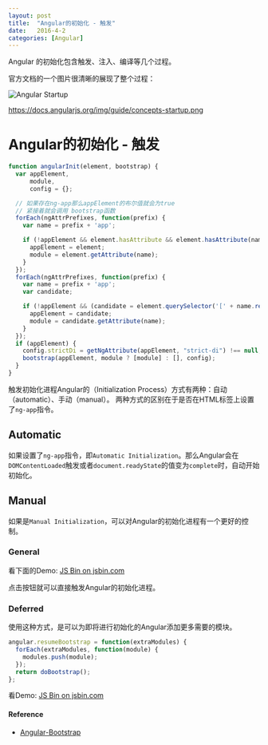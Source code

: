 ```yaml
---
layout: post
title:  "Angular的初始化 - 触发"
date:   2016-4-2
categories: [Angular]
---
```


Angular 的初始化包含触发、注入、编译等几个过程。

官方文档的一个图片很清晰的展现了整个过程：

![Angular Startup](https://docs.angularjs.org/img/guide/concepts-startup.png)

https://docs.angularjs.org/img/guide/concepts-startup.png

# Angular的初始化 - 触发

```JavaScript
function angularInit(element, bootstrap) {
  var appElement,
      module,
      config = {};

  // 如果存在ng-app那么appElement的布尔值就会为true
  // 紧接着就会调用 bootstrap函数
  forEach(ngAttrPrefixes, function(prefix) {
    var name = prefix + 'app';

    if (!appElement && element.hasAttribute && element.hasAttribute(name)) {
      appElement = element;
      module = element.getAttribute(name);
    }
  });
  forEach(ngAttrPrefixes, function(prefix) {
    var name = prefix + 'app';
    var candidate;

    if (!appElement && (candidate = element.querySelector('[' + name.replace(':', '\\:') + ']'))) {
      appElement = candidate;
      module = candidate.getAttribute(name);
    }
  });
  if (appElement) {
    config.strictDi = getNgAttribute(appElement, "strict-di") !== null;
    bootstrap(appElement, module ? [module] : [], config);
  }
}
```

触发初始化进程Angular的（Initialization Process）方式有两种：自动（automatic）、手动（manual）。
两种方式的区别在于是否在HTML标签上设置了`ng-app`指令。

## Automatic

如果设置了`ng-app`指令，即`Automatic Initialization`。那么Angular会在`DOMContentLoaded`触发或者`document.readyState`的值变为`complete`时，自动开始初始化。


## Manual

如果是`Manual Initialization`，可以对Angular的初始化进程有一个更好的控制。

### General

看下面的Demo: <a class="jsbin-embed" href="http://jsbin.com/natido/embed">JS Bin on jsbin.com</a><script src="http://static.jsbin.com/js/embed.min.js?3.35.12"></script>

点击按钮就可以直接触发Angular的初始化进程。


### Deferred

使用这种方式，是可以为即将进行初始化的Angular添加更多需要的模块。

```JavaScript
angular.resumeBootstrap = function(extraModules) {
  forEach(extraModules, function(module) {
    modules.push(module);
  });
  return doBootstrap();
};
```

看Demo: <a class="jsbin-embed" href="http://jsbin.com/husupo/embed?html,js,output">JS Bin on jsbin.com</a><script src="http://static.jsbin.com/js/embed.min.js?3.35.12"></script>

#### Reference

- [Angular-Bootstrap](https://docs.angularjs.org/guide/bootstrap)
